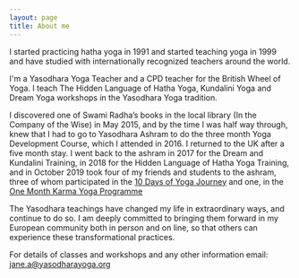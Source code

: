 ```yaml
---
layout: page
title: About me
---
```



I started practicing hatha yoga in 1991 and started teaching yoga in 1999 and have studied with internationally recognized teachers around the world.

I'm a Yasodhara Yoga Teacher and a CPD teacher for the British Wheel of Yoga. I teach The Hidden Language of Hatha Yoga,  Kundalini Yoga and Dream Yoga workshops in the Yasodhara Yoga tradition. 

I discovered one of Swami Radha’s books in the local library (In the Company of the Wise) in May 2015, and by the time I was half way through, knew that I had to go to Yasodhara Ashram to do the three month Yoga Development Course, which I attended in 2016. I returned to the UK after a five month stay. I went back to the ashram in 2017 for the Dream and Kundalini Training, in 2018 for the Hidden Language of Hatha Yoga Training, and in October 2019 took four of my friends and students to the ashram, three of whom participated in the [10 Days of Yoga Journey](https://www.yasodhara.org/yoga-journey/) and one, in the [One Month Karma Yoga Programme](https://www.yasodhara.org/karma-yoga/one-month-introduction/)

The Yasodhara teachings have changed my life in extraordinary ways, and continue to do so. I am deeply committed to bringing them forward in my European community both in person and on line, so that others can experience these transformational practices.

For details of classes and workshops and any other information email: jane.a@yasodharayoga.org
